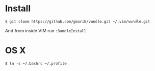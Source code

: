 # Install

	$ git clone https://github.com/gmarik/vundle.git ~/.vim/vundle.git

And from inside VIM run `:BundleInstall`

# OS X

	$ ln -s ~/.bashrc ~/.profile
